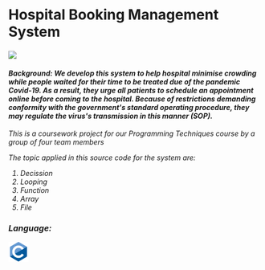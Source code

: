 <h1>Hospital Booking Management System</h1>
<img align="center" src="https://user-images.githubusercontent.com/90387094/154268609-4b2a85bb-f324-4306-9fc2-d4720311da57.png">

<h4><i>Background: We develop this system to help hospital minimise crowding while people waited for their time to be treated due of the pandemic Covid-19. As a result, they urge all patients to schedule an appointment online before coming to the hospital. Because of restrictions demanding conformity with the government's standard operating procedure, they may regulate the virus's transmission in this manner (SOP).</h4>
<p>This is a coursework project for our Programming Techniques course by a group of four team members</p>

The topic applied in this source code for the system are:
  1. Decission
  2. Looping
  3. Function
  4. Array
  5. File

  <h3 align="left">Language:</h3>
<p align="left"> <a href="https://www.cprogramming.com/" target="_blank" rel="noreferrer"> <img src="https://raw.githubusercontent.com/devicons/devicon/master/icons/c/c-original.svg" alt="c" width="40" height="40"/> </a></p>
